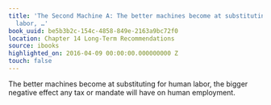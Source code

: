 ```yaml
---
title: 'The Second Machine A: The better machines become at substituting for human
  labor, …'
book_uuid: be5b3b2c-154c-4858-849e-2163a9bc72f0
location: Chapter 14 Long-Term Recommendations
source: ibooks
highlighted_on: 2016-04-09 00:00:00.000000000 Z
touch: false
---
```


The better machines become at substituting for human labor, the bigger negative effect any tax or mandate will have on human employment.